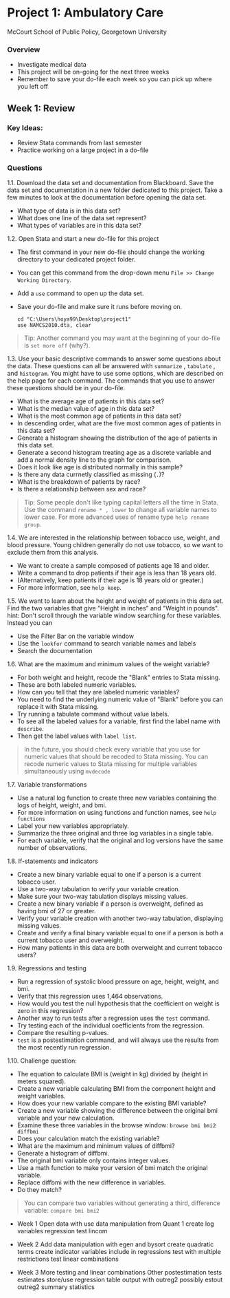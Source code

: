 # Project 1: Ambulatory Care 
McCourt School of Public Policy, Georgetown University

### Overview

- Investigate medical data
- This project will be on-going for the next three weeks
- Remember to save your do-file each week so you can pick up where you left off

## Week 1: Review
### Key Ideas:
 - Review Stata commands from last semester 
 - Practice working on a large project in a do-file

### Questions

1.1. Download the data set and documentation from Blackboard. 
Save the data set and documentation in a new folder dedicated to this project.
Take a few minutes to look at the documentation before opening the data set.
  - What type of data is in this data set?
  - What does one line of the data set represent?
  - What types of variables are in this data set?

1.2. Open Stata and start a new do-file for this project
- The first command in your new do-file should change the working directory to your dedicated project folder. 
- You can get this command from the drop-down menu `File >> Change Working Directory`.
- Add a `use` command to open up the data set.
- Save your do-file and make sure it runs before moving on.

    ```
    cd "C:\Users\hoya99\Desktop\project1"  
    use NAMCS2010.dta, clear
    ```

> Tip: Another command you may want at the beginning of your do-file is `set more off` (why?). 

1.3. Use your basic descriptive commands to answer some questions about the data.
These questions can all be answered with `summarize` , `tabulate` , and `histogram`.
You might have to use some options, which are described on the help page for each command.
The commands that you use to answer these questions should be in your do-file.
  - What is the average age of patients in this data set?
  - What is the median value of age in this data set?
  - What is the most common age of patients in this data set?
  - In descending order, what are the five most common ages of patients in this data set? 
  - Generate a histogram showing the distribution of the age of patients in this data set. 
  - Generate a second histogram treating age as a discrete variable and add a normal density line to the graph for comparison.
  - Does it look like age is distributed normally in this sample?
  - Is there any data currnetly classified as missing (`.`)?
  - What is the breakdown of patients by race? 
  - Is there a relationship between sex and race?

> Tip: Some people don't like typing capital letters all the time in Stata.
Use the command `rename * , lower` to change all variable names to lower case.
For more advanced uses of rename type `help rename group`. 

1.4. We are interested in the relationship between tobacco use, weight, and blood pressure.
Young children generally do not use tobacco, so we want to exclude them from this analysis.
- We want to create a sample composed of patients age 18 and older.
- Write a command to drop patients if their age is less than 18 years old. 
- (Alternatively, keep patients if their age is 18 years old or greater.)
- For more information, see `help keep`.
 
1.5. We want to learn about the height and weight of patients in this data set.
Find the two variables that give "Height in inches" and "Weight in pounds".
hint: Don't scroll through the variable window searching for these variables.
Instead you can 
  - Use the Filter Bar on the variable window
  - Use the `lookfor` command to search variable names and labels
  - Search the documentation

1.6. What are the maximum and minimum values of the weight variable?
- For both weight and height, recode the "Blank" entries to Stata missing. 
- These are both labeled numeric variables. 
- How can you tell that they are labeled numeric variables? 
- You need to find the underlying numeric value of "Blank" before you can replace it with Stata missing.
- Try running a tabulate command without value labels. 
- To see all the labeled values for a variable, first find the label name with `describe`.
- Then get the label values with `label list`.

> In the future, you should check every variable that you use for numeric values that should be recoded to Stata missing. 
> You can recode numeric values to Stata missing for multiple variables simultaneously using `mvdecode`

1.7. Variable transformations 
- Use a natural log function to create three new variables containing the logs of height, weight, and bmi.
- For more information on using functions and function names, see `help functions`
- Label your new variables appropriately.
- Summarize the three original and three log variables in a single table.
- For each variable, verify that the original and log versions have the same number of observations.

1.8. If-statements and indicators
- Create a new binary variable equal to one if a person is a current tobacco user.
- Use a two-way tabulation to verify your variable creation. 
- Make sure your two-way tabulation displays missing values.
- Create a new binary variable if a person is overweight, defined as having bmi of 27 or greater.
- Verify your variable creation with another two-way tabulation, displaying missing values.
- Create and verify a final binary variable equal to one if a person is both a current tobacco user and overweight. 
- How many patients in this data are both overweight and current tobacco users?

1.9. Regressions and testing
- Run a regression of systolic blood pressure on age, height, weight, and bmi.
- Verify that this regression uses 1,464 observations.
- How would you test the null hypothesis that the coefficient on weight is zero in this regression?
- Another way to run tests after a regression uses the `test` command.
- Try testing each of the individual coefficients from the regression. 
- Compare the resulting p-values.
- `test` is a postestimation command, and will always use the results from the most recently run regression.


1.10. Challenge question:
- The equation to calculate BMI is (weight in kg) divided by (height in meters squared).
- Create a new variable calculating BMI from the component height and weight variables.
- How does your new variable compare to the existing BMI variable?
- Create a new variable showing the difference between the original bmi variable and your new calculation.
- Examine these three variables in the browse window: `browse bmi bmi2 diffbmi`
- Does your calculation match the existing variable?
- What are the maximum and minimum values of diffbmi?
- Generate a histogram of diffbmi.
- The original bmi variable only contains integer values.
- Use a math function to make your version of bmi match the original variable.
- Replace diffbmi with the new difference in variables.
- Do they match?

> You can compare two variables without generating a third, difference variable: `compare bmi bmi2`



* Week 1
Open data with use 
data manipulation from Quant 1
create log variables
regression
test
lincom

* Week 2
Add data manipulation with egen and bysort
create quadratic terms
create indicator variables
include in regressions
test with multiple restrictions
test linear combinations

* Week 3
More testing and linear combinations
Other postestimation tests
estimates store/use
regression table output with outreg2 possibly estout
outreg2 summary statistics





